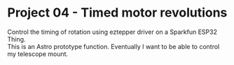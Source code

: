 # Project 04 - Timed motor revolutions

Control the timing of rotation using eztepper driver on a Sparkfun ESP32 Thing.  
This is an Astro prototype function. Eventually I want to be able to control my telescope mount.
